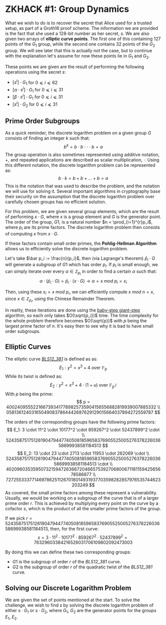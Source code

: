 # ZKHACK #1: Group Dynamics

What we wish to do is to recover the secret that Alice used for a trusted setup, as part of a Groth16 proof scheme. The information we are provided is the fact that she used a 128-bit number as her secret, $s$. We are also given two arrays of **elliptic curve points**. The first one of this containing 127 points of the $G_1$ group, while the second one contains 32 points of the $G_2$ group. We will see later that this is actually not the case, but to continue with the explanation let's assume for now these points lie in $G_1$ and $G_2$.

These points we are given are the result of performing the following operations using the secret $s$:
- $[s^i] \cdot G_1$ for $0 ⩽ i ⩽ 62$
- $[α \cdot s^i] \cdot G_1$ for $0 ⩽ i ⩽ 31$
- $[β \cdot s^i] \cdot G_1$ for $0 ⩽ i ⩽ 31$
- $[s^i] \cdot G_2$ for $0 ⩽ i ⩽ 31$

## Prime Order Subgroups
As a quick reminder, the discrete logarithm problem on a given group $G$ consists of finding an integer $k$ such that:
$$
b^k = b \cdot b \cdot \cdot \cdot b = a
$$
The group operation is also sometimes represented using additive notation, $+$, and repeated applications are described as scalar multiplication, $\cdot$. Using this different notation, the discrete logarithm problem can be represented as:
$$
b \cdot k = b + b + . . . + b = a
$$
This is the notation that was used to describe the problem, and the notation we will use for solving it. Several important algorithms in cryptography base their security on the assumption that the discrete logarithm problem over carefully chosen groups has no efficient solution.

For this problem, we are given several group elements, which are the result of performing $x \cdot G$, where $x$ is a group element and $G$ is the generator point. The order of the group, $G1$, is a natural number $n = \prod_{i=1}^{r}p_i$, where $p_i$ are its prime factors. The discrete logarithm problem then consists of computing $x$ from $x \cdot G$.

If these factors contain small order primes, the **Pohlig-Hellman Algorithm** allows us to efficiently solve the discrete logarithm problem.

Let's take $\bar p_i := \frac{n}{p_i}$, then (via Lagrange's theorem) $\bar p_i \cdot G$ will generate a subgroup of $G1$ which has order $p_i$. If $p_i$ is small enough, we can simply iterate over every $\alpha \in \mathbb{Z}_{p_i}$ in order to find a certain $\alpha$ such that:
$$
\alpha \cdot (\bar p_i \cdot G) = \bar p_i \cdot (x \cdot G) \rightarrow \alpha = x\ mod\ p_i = x_i
$$

Then, using these $x_i = x\ mod\ p_i$, we can efficiently compute $x\ mod\ n = x$, since $x \in \mathbb{Z}_{p_i}$, using the Chinese Remainder Theorem.

In reality, these iterations are done using the [baby-step giant-step](https://en.wikipedia.org/wiki/Baby-step_giant-step) algorithm, so each only takes $O(\sqrt{p_i})$ time. The time complexity for the whole problem therefore becomes $O(\sqrt{p})$ with $p$ being the largest prime factor of $n$. It's easy then to see why it is bad to have small order subgroups.

## Elliptic Curves

The elliptic curve [_BLS12_381_](https://hackmd.io/@benjaminion/bls12-381#About-curve-BLS12-381) is defined as as:
$$
E_1 : y^2 = x^3 + 4 \text{ over } \mathbb{F_p}
$$
While its twist is defined as:
$$
E_2 : y^2 = x^3 + 4\cdot(1 + u) \text{ over } \mathbb{F_{p^2}} 
$$
With $p$ being the prime:
$$
p = 4002409555221667393417789825735904156556882819939007885332 \\
058136124031650490837864442687629129015664037894272559787
$$

The orders of the corresponding groups have the following prime factors:
$$
E_1: 3 \cdot 11^2 \cdot 10177^2 \cdot 859267^2 \cdot 52437899^2 \cdot \\
52435875175126190479447740508185965837690552500527637822603658699938581184513
$$
$$
E_2: 13 \cdot 23 \cdot 2713 \cdot 11953 \cdot 262069 \cdot \\ 
52435875175126190479447740508185965837690552500527637822603658699938581184513 \cdot \\
40209603535950732159472636672046657539270680067118115942565678586877 \\
7272553337714697862511267018014931937703598282857976535744623203249
$$
As covered, the small prime factors among these represent a vulnerability. Usually, we would be working on a subgroup of the curve that is of a larger prime order $r$. This is achieved by multiplying every point on the curve by a cofactor $s$, which is the product of all the smaller prime factors of the group.

If we pick $r = 52435875175126190479447740508185965837690552500527637822603658699938581184513$, then, for the first curve:
$$
s = 3 \cdot 11^2 \cdot 10177^2 \cdot 859267^2 \cdot 52437899^2 = 76329603384216526031706109802092473003
$$

By doing this we can define these two corresponding groups:
- $G1$ is the subgroup of order $r$ of the _BLS12_381_ curve.
- $G2$ is the subgroup of order $r$ of the quadratic twist of the _BLS12_381_ curve.

## Solving our Discrete Logarithm Problem
We are given the set of points mentioned at the start. To solve the challenge, we wish to find $s$ by solving the discrete logarithm problem of either $s \cdot G_1$ or $s \cdot G_2$, where $G_1$, $G_2$ are the generator points for the groups $E_1$, $E_2$.
